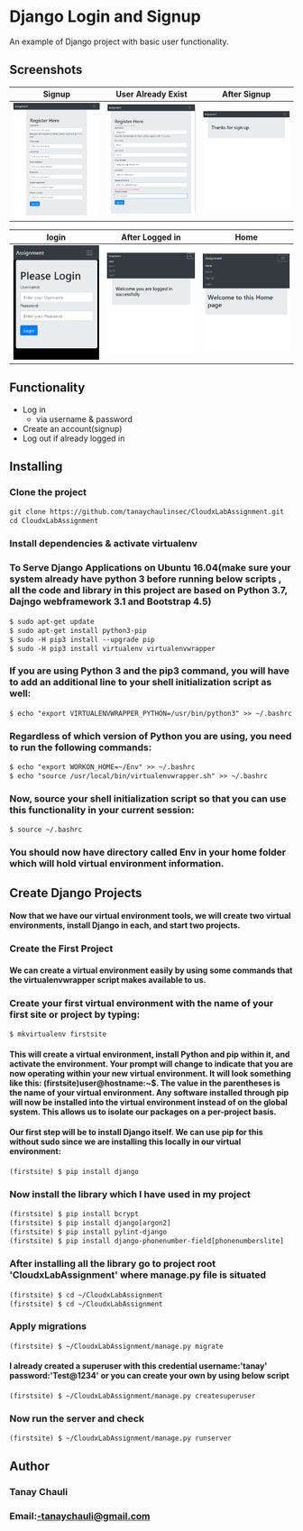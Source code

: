 # Django Login and Signup

An example of Django project with basic user functionality.

## Screenshots

| Signup | User Already Exist | After Signup |
| -------|--------------|-----------------|
| <img src="./screenshots/signUp.PNG" width="200"> | <img src="./screenshots/usernameAlreadyexists.PNG" width="200"> | <img src="./screenshots/aftersignup.PNG" width="200"> |

| login | After Logged in | Home |
| ---------------|------------------|-----------------|
| <img src="./screenshots/login.PNG" width="200"> | <img src="./screenshots/afterloginSuccfully.PNG" width="200"> | <img src="./screenshots/homePage.PNG" width="200"> |

## Functionality

- Log in
    - via username & password
- Create an account(signup)
- Log out if already logged in


## Installing

### Clone the project

```
git clone https://github.com/tanaychaulinsec/CloudxLabAssignment.git
cd CloudxLabAssignment 
```

### Install dependencies & activate virtualenv 
### To Serve Django Applications on Ubuntu 16.04(make sure your system already have python 3 before running below scripts , all the code and library in this project are based on Python 3.7, Dajngo webframework 3.1 and Bootstrap 4.5)

```
$ sudo apt-get update
$ sudo apt-get install python3-pip
$ sudo -H pip3 install --upgrade pip
$ sudo -H pip3 install virtualenv virtualenvwrapper
```
### If you are using Python 3 and the pip3 command, you will have to add an additional line to your shell initialization script as well:
```
$ echo "export VIRTUALENVWRAPPER_PYTHON=/usr/bin/python3" >> ~/.bashrc
```
### Regardless of which version of Python you are using, you need to run the following commands:
```
$ echo "export WORKON_HOME=~/Env" >> ~/.bashrc
$ echo "source /usr/local/bin/virtualenvwrapper.sh" >> ~/.bashrc
```
### Now, source your shell initialization script so that you can use this functionality in your current session:
```
$ source ~/.bashrc
```

### You should now have directory called Env in your home folder which will hold virtual environment information.

## Create Django Projects
#### Now that we have our virtual environment tools, we will create two virtual environments, install Django in each, and start two projects.

### Create the First Project
#### We can create a virtual environment easily by using some commands that the virtualenvwrapper script makes available to us.

### Create your first virtual environment with the name of your first site or project by typing:
```
$ mkvirtualenv firstsite
```

#### This will create a virtual environment, install Python and pip within it, and activate the environment. Your prompt will change to indicate that you are now operating within your new virtual environment. It will look something like this: (firstsite)user@hostname:~$. The value in the parentheses is the name of your virtual environment. Any software installed through pip will now be installed into the virtual environment instead of on the global system. This allows us to isolate our packages on a per-project basis.

#### Our first step will be to install Django itself. We can use pip for this without sudo since we are installing this locally in our virtual environment:

```
(firstsite) $ pip install django
```


### Now install the library which I have used in my project

```
(firstsite) $ pip install bcrypt
(firstsite) $ pip install django[argon2]
(firstsite) $ pip install pylint-django
(firstsite) $ pip install django-phonenumber-field[phonenumberslite]
```

### After installing all the library go to project root 'CloudxLabAssignment' where manage.py file is situated

```
(firstsite) $ cd ~/CloudxLabAssignment
(firstsite) $ cd ~/CloudxLabAssignment
```

### Apply migrations

```
(firstsite) $ ~/CloudxLabAssignment/manage.py migrate
```

#### I already created a superuser with this credential username:'tanay' password:'Test@1234' or you can create your own by using below script
```
(firstsite) $ ~/CloudxLabAssignment/manage.py createsuperuser
```

### Now run the server and check 

```
(firstsite) $ ~/CloudxLabAssignment/manage.py runserver
```

## Author
### Tanay Chauli 
### Email:-tanaychauli@gmail.com